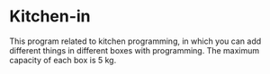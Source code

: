 # Kitchen-in

This program related to kitchen programming, in which you can add different things in different boxes with programming.
The maximum capacity of each box is 5 kg.
